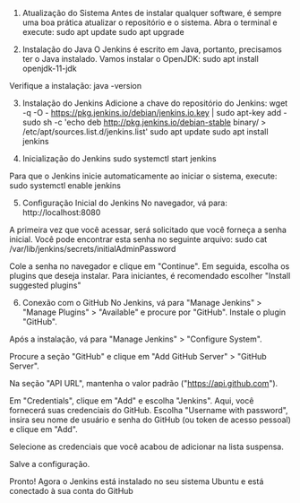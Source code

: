 1. Atualização do Sistema
Antes de instalar qualquer software, é sempre uma boa prática atualizar o repositório e o sistema. Abra o terminal e execute:
sudo apt update
sudo apt upgrade

2. Instalação do Java
O Jenkins é escrito em Java, portanto, precisamos ter o Java instalado. Vamos instalar o OpenJDK: sudo apt install openjdk-11-jdk

Verifique a instalação:
java -version

3. Instalação do Jenkins
Adicione a chave do repositório do Jenkins:
wget -q -O - https://pkg.jenkins.io/debian/jenkins.io.key | sudo apt-key add -
sudo sh -c 'echo deb http://pkg.jenkins.io/debian-stable binary/ > /etc/apt/sources.list.d/jenkins.list'
sudo apt update
sudo apt install jenkins

4. Inicialização do Jenkins
sudo systemctl start jenkins

Para que o Jenkins inicie automaticamente ao iniciar o sistema, execute:
sudo systemctl enable jenkins

5. Configuração Inicial do Jenkins
No navegador, vá para: http://localhost:8080

A primeira vez que você acessar, será solicitado que você forneça a senha inicial. Você pode encontrar esta senha no seguinte arquivo:
sudo cat /var/lib/jenkins/secrets/initialAdminPassword

Cole a senha no navegador e clique em "Continue".
Em seguida, escolha os plugins que deseja instalar. Para iniciantes, é recomendado escolher "Install suggested plugins"

6. Conexão com o GitHub
No Jenkins, vá para "Manage Jenkins" > "Manage Plugins" > "Available" e procure por "GitHub". Instale o plugin "GitHub".

Após a instalação, vá para "Manage Jenkins" > "Configure System".

Procure a seção "GitHub" e clique em "Add GitHub Server" > "GitHub Server".

Na seção "API URL", mantenha o valor padrão ("https://api.github.com").

Em "Credentials", clique em "Add" e escolha "Jenkins". Aqui, você fornecerá suas credenciais do GitHub. Escolha "Username with password", insira seu nome de usuário e senha do GitHub (ou token de acesso pessoal) e clique em "Add".

Selecione as credenciais que você acabou de adicionar na lista suspensa.

Salve a configuração.

Pronto! Agora o Jenkins está instalado no seu sistema Ubuntu e está conectado à sua conta do GitHub





